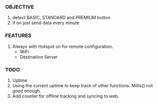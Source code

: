 ### OBJECTIVE
1. detect BASIC, STANDARD and PREMIUM button
2. if on just send data every minute

### FEATURES
1. Always with Hotspot on for remote configuration.
   - WiFi
   - Destination Server

### TODO
1. Uptime
2. Using the current uptime to keep track of other functions. Millis() not good enough.
3. Add counter for offline tracking and syncing to web.

